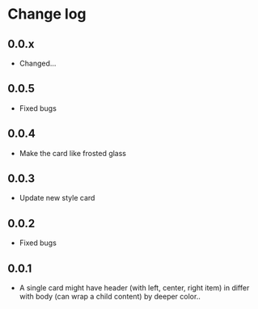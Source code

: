 # Change log

## 0.0.x

- Changed...

## 0.0.5

- Fixed bugs

## 0.0.4

- Make the card like frosted glass

## 0.0.3

- Update new style card

## 0.0.2

- Fixed bugs

## 0.0.1

- A single card might have header (with left, center, right item) in differ with body (can wrap a child content) by deeper color..
